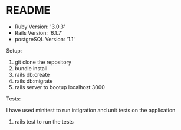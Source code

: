 # README

- Ruby Version: '3.0.3'
- Rails Version: '6.1.7'
- postgreSQL Version: '1.1'


Setup:

1. git clone the repository
2. bundle install
3. rails db:create
4. rails db:migrate
5. rails server to bootup localhost:3000

Tests:

I have used minitest to run intigration and unit tests on the application
1. rails test to run the tests

